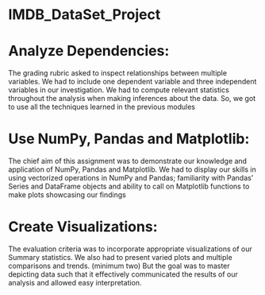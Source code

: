 # IMDB_DataSet_Project


# Analyze Dependencies:

The grading rubric asked to inspect relationships between multiple variables. We had to include one dependent variable and three independent variables in our investigation. We had to compute relevant statistics throughout the analysis when making inferences about the data. So, we got to use all the techniques learned in the previous modules



# Use NumPy, Pandas and Matplotlib:

The chief aim of this assignment was to demonstrate our knowledge and application of NumPy, Pandas and Matplotlib. We had to display our skills in using vectorized operations in NumPy and Pandas;  familiarity with Pandas’ Series and DataFrame objects and ability to call on Matplotlib functions to make plots showcasing our findings



# Create Visualizations:

The evaluation criteria was to incorporate appropriate visualizations of our Summary statistics. We also had to present varied plots and multiple comparisons and trends. (minimum two) But the goal was to master depicting data such that it effectively communicated the results of our analysis and allowed easy interpretation.
